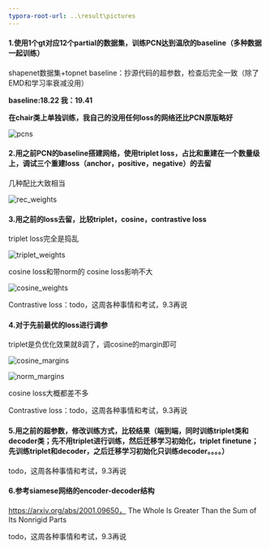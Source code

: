 ```yaml
---
typora-root-url: ..\result\pictures
---
```




#### 1.使用1个gt对应12个partial的数据集，训练PCN达到温欣的baseline（多种数据一起训练）

shapenet数据集+topnet baseline：抄源代码的超参数，检查后完全一致（除了EMD和学习率衰减没用）

**baseline:18.22   我：19.41**

**在chair类上单独训练，我自己的没用任何loss的网络还比PCN原版略好**

![pcns](/pcns.png)

#### 2.用之前PCN的baseline搭建网络，使用triplet loss，占比和重建在一个数量级上，调试三个重建loss（anchor，positive，negative）的去留

几种配比大致相当

![rec_weights](/rec_weights.png)

#### 3.用之前的loss去留，比较triplet，cosine，contrastive loss

triplet loss完全是捣乱

![triplet_weights](/triplet_weights.png)

cosine loss和带norm的 cosine loss影响不大

![cosine_weights](/cosine_weights.png)

Contrastive loss：todo，这周各种事情和考试，9.3再说

#### 4.对于先前最优的loss进行调参

triplet是负优化效果就8调了，调cosine的margin即可

![cosine_margins](/cosine_margins.png)

![norm_margins](/norm_margins.png)

cosine loss大概都差不多



Contrastive loss：todo，这周各种事情和考试，9.3再说

#### 5.用之前的超参数，修改训练方式，比较结果（端到端，同时训练triplet类和decoder类；先不用triplet进行训练，然后迁移学习初始化，triplet finetune；先训练triplet和decoder，之后迁移学习初始化只训练decoder。。。。）

todo，这周各种事情和考试，9.3再说

#### 



#### 6.参考siamese网络的encoder-decoder结构

 https://arxiv.org/abs/2001.09650， The Whole Is Greater Than the Sum of Its Nonrigid Parts

todo，这周各种事情和考试，9.3再说